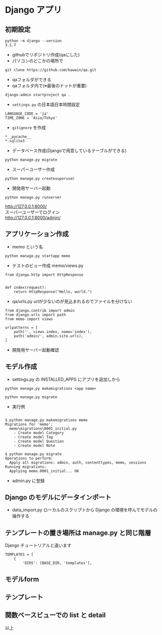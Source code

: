# Django アプリ


## 初期設定

```
python -m django --version
3.1.7
```

- githubでリポジトリ作成(qaにした)
- パソコンのどこかの場所で
```
git clone https://github.com/kawain/qa.git
```
- qaフォルダができる
- qaフォルダ内で(※最後のドットが重要)
```
django-admin startproject qa .
```
- `settings.py` の日本語日本時間設定
```
LANGUAGE_CODE = 'ja'
TIME_ZONE = 'Asia/Tokyo'
```
- `gitignore` を作成
```
*__pycache__
*.sqlite3
```
- データベース作成(Djangoで用意しているテーブルができる)
```
python manage.py migrate
```
- スーパーユーザー作成
```
python manage.py createsuperuser
```
- 開発用サーバー起動
```
python manage.py runserver
```
http://127.0.0.1:8000/  
スーパーユーザーでログイン  
http://127.0.0.1:8000/admin/  


## アプリケーション作成

- memo という名
```
python manage.py startapp memo
```
- テストのビュー作成  memo/views.py
```
from django.http import HttpResponse


def index(request):
    return HttpResponse("Hello, world.")

```
- qa/urls.py urlが少ないのが見込まれるのでファイルを分けない
```
from django.contrib import admin
from django.urls import path
from memo import views

urlpatterns = [
    path('', views.index, name='index'),
    path('admin/', admin.site.urls),
]
```
- 開発用サーバー起動確認

## モデル作成

- settings.py の INSTALLED_APPS にアプリを追加しから

```
python manage.py makemigrations <app name>

python manage.py migrate
```
- 実行例
```

$ python manage.py makemigrations memo
Migrations for 'memo':
  memo\migrations\0001_initial.py
    - Create model Category
    - Create model Tag
    - Create model Question
    - Create model Note

$ python manage.py migrate
Operations to perform:
  Apply all migrations: admin, auth, contenttypes, memo, sessions
Running migrations:
  Applying memo.0001_initial... OK
```

- admin.py に登録

## Django のモデルにデータインポート

- data_import.py
 ローカルのスクリプトから Django の環境を呼んでモデルの操作する


## テンプレートの置き場所は manage.py と同じ階層

Django チュートリアルと違います

```
TEMPLATES = [
    {
        'DIRS': [BASE_DIR, 'templates'],

```

## モデルform

## テンプレート

## 関数ベースビューでの list と detail



以上
